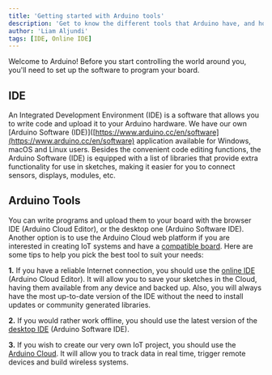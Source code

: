 ```yaml
---
title: 'Getting started with Arduino tools'
description: 'Get to know the different tools that Arduino have, and how to set up your environment.'
author: 'Liam Aljundi'
tags: [IDE, Online IDE]
---
```


Welcome to Arduino! Before you start controlling the world around you, you'll need to set up the software to program your board.

## IDE

An Integrated Development Environment (IDE) is a software that allows you to write code and upload it to your Arduino hardware. We have our own [Arduino Software (IDE)]([https://www.arduino.cc/en/software](https://www.arduino.cc/en/software) application available for Windows, macOS and Linux users. Besides the convenient code editing functions, the Arduino Software (IDE) is equipped with a list of libraries that provide extra functionality for use in sketches, making it easier for you to connect sensors, displays, modules, etc.

## Arduino Tools

You can write programs and upload them to your board with the browser IDE (Arduino Cloud Editor), or the desktop one (Arduino Software IDE). Another option is to use the Arduino Cloud web platform if you are interested in creating IoT systems and have a [compatible board](https://support.arduino.cc/hc/en-us/articles/360016077320-Which-boards-are-supported-in-the-Arduino-IoT-Cloud). Here are some tips to help you pick the best tool to suit your needs:

**1.** If you have a reliable Internet connection, you should use the [online IDE](https://create.arduino.cc/editor) (Arduino Cloud Editor). It will allow you to save your sketches in the Cloud, having them available from any device and backed up. Also, you will always have the most up-to-date version of the IDE without the need to install updates or community generated libraries.

**2.** If you would rather work offline, you should use the latest version of the [desktop IDE](https://www.arduino.cc/en/Main/Software#download) (Arduino Software IDE).

**3.** If you wish to create our very own IoT project, you should use the [Arduino Cloud](https://create.arduino.cc/iot/things). It will allow you to track data in real time, trigger remote devices and build wireless systems.
